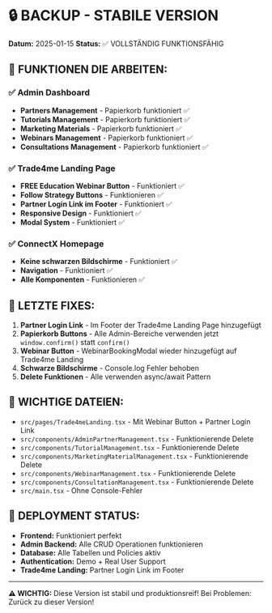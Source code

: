 # 🔒 BACKUP - STABILE VERSION

**Datum:** 2025-01-15
**Status:** ✅ VOLLSTÄNDIG FUNKTIONSFÄHIG

## 🎯 FUNKTIONEN DIE ARBEITEN:

### ✅ Admin Dashboard
- **Partners Management** - Papierkorb funktioniert ✅
- **Tutorials Management** - Papierkorb funktioniert ✅  
- **Marketing Materials** - Papierkorb funktioniert ✅
- **Webinars Management** - Papierkorb funktioniert ✅
- **Consultations Management** - Papierkorb funktioniert ✅

### ✅ Trade4me Landing Page
- **FREE Education Webinar Button** - Funktioniert ✅
- **Follow Strategy Buttons** - Funktionieren ✅
- **Partner Login Link im Footer** - Funktioniert ✅
- **Responsive Design** - Funktioniert ✅
- **Modal System** - Funktioniert ✅

### ✅ ConnectX Homepage
- **Keine schwarzen Bildschirme** - Funktioniert ✅
- **Navigation** - Funktioniert ✅
- **Alle Komponenten** - Funktionieren ✅

## 🔧 LETZTE FIXES:

1. **Partner Login Link** - Im Footer der Trade4me Landing Page hinzugefügt
2. **Papierkorb Buttons** - Alle Admin-Bereiche verwenden jetzt `window.confirm()` statt `confirm()`
3. **Webinar Button** - WebinarBookingModal wieder hinzugefügt auf Trade4me Landing
4. **Schwarze Bildschirme** - Console.log Fehler behoben
5. **Delete Funktionen** - Alle verwenden async/await Pattern

## 📁 WICHTIGE DATEIEN:

- `src/pages/Trade4meLanding.tsx` - Mit Webinar Button + Partner Login Link
- `src/components/AdminPartnerManagement.tsx` - Funktionierende Delete
- `src/components/TutorialManagement.tsx` - Funktionierende Delete  
- `src/components/MarketingMaterialManagement.tsx` - Funktionierende Delete
- `src/components/WebinarManagement.tsx` - Funktionierende Delete
- `src/components/ConsultationManagement.tsx` - Funktionierende Delete
- `src/main.tsx` - Ohne Console-Fehler

## 🚀 DEPLOYMENT STATUS:
- **Frontend:** Funktioniert perfekt
- **Admin Backend:** Alle CRUD Operationen funktionieren
- **Database:** Alle Tabellen und Policies aktiv
- **Authentication:** Demo + Real User Support
- **Trade4me Landing:** Partner Login Link im Footer

---

**⚠️ WICHTIG:** Diese Version ist stabil und produktionsreif!
Bei Problemen: Zurück zu dieser Version!